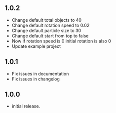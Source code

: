 ## 1.0.2

*  Change default total objects to 40
*  Change default rotation speed to 0.02
*  Change default particle size to 30
*  Change default start from top to false
*  Now if rotation speed is 0 initial rotation is also 0
*  Update example project

## 1.0.1

*  Fix issues in documentation
*  Fix issues in changelog

## 1.0.0

*  initial release.
